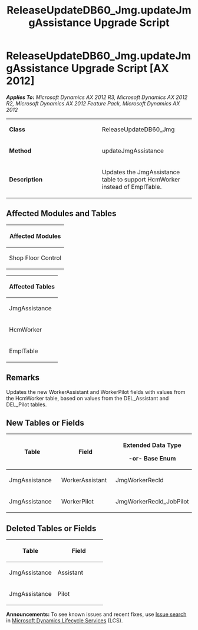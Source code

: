 ﻿---
title: ReleaseUpdateDB60_Jmg.updateJmgAssistance Upgrade Script
TOCTitle: ReleaseUpdateDB60_Jmg.updateJmgAssistance Upgrade Script
ms:assetid: 47c7ac98-818c-884d-6d79-1dae1e2b67ed
ms:mtpsurl: https://msdn.microsoft.com/en-us/library/JJ718986(v=AX.60)
ms:contentKeyID: 49708043
ms.date: 05/18/2015
mtps_version: v=AX.60
---

# ReleaseUpdateDB60\_Jmg.updateJmgAssistance Upgrade Script [AX 2012]


_**Applies To:** Microsoft Dynamics AX 2012 R3, Microsoft Dynamics AX 2012 R2, Microsoft Dynamics AX 2012 Feature Pack, Microsoft Dynamics AX 2012_

<table>
<colgroup>
<col style="width: 50%" />
<col style="width: 50%" />
</colgroup>
<tbody>
<tr class="odd">
<td><p><strong>Class</strong></p></td>
<td><p>ReleaseUpdateDB60_Jmg</p></td>
</tr>
<tr class="even">
<td><p><strong>Method</strong></p></td>
<td><p>updateJmgAssistance</p></td>
</tr>
<tr class="odd">
<td><p><strong>Description</strong></p></td>
<td><p>Updates the JmgAssistance table to support HcmWorker instead of EmplTable.</p></td>
</tr>
</tbody>
</table>


## Affected Modules and Tables

<table>
<colgroup>
<col style="width: 100%" />
</colgroup>
<thead>
<tr class="header">
<th><p>Affected Modules</p></th>
</tr>
</thead>
<tbody>
<tr class="odd">
<td><p>Shop Floor Control</p></td>
</tr>
</tbody>
</table>


<table>
<colgroup>
<col style="width: 100%" />
</colgroup>
<thead>
<tr class="header">
<th><p>Affected Tables</p></th>
</tr>
</thead>
<tbody>
<tr class="odd">
<td><p>JmgAssistance</p></td>
</tr>
<tr class="even">
<td><p>HcmWorker</p></td>
</tr>
<tr class="odd">
<td><p>EmplTable</p></td>
</tr>
</tbody>
</table>


## Remarks

Updates the new WorkerAssistant and WorkerPilot fields with values from the HcmWorker table, based on values from the DEL\_Assistant and DEL\_Pilot tables.

## New Tables or Fields

<table>
<colgroup>
<col style="width: 33%" />
<col style="width: 33%" />
<col style="width: 33%" />
</colgroup>
<thead>
<tr class="header">
<th><p>Table</p></th>
<th><p>Field</p></th>
<th><p>Extended Data Type</p>
<p>-or- Base Enum</p></th>
</tr>
</thead>
<tbody>
<tr class="odd">
<td><p>JmgAssistance</p></td>
<td><p>WorkerAssistant</p></td>
<td><p>JmgWorkerRecId</p></td>
</tr>
<tr class="even">
<td><p>JmgAssistance</p></td>
<td><p>WorkerPilot</p></td>
<td><p>JmgWorkerRecId_JobPilot</p></td>
</tr>
</tbody>
</table>


## Deleted Tables or Fields

<table>
<colgroup>
<col style="width: 50%" />
<col style="width: 50%" />
</colgroup>
<thead>
<tr class="header">
<th><p>Table</p></th>
<th><p>Field</p></th>
</tr>
</thead>
<tbody>
<tr class="odd">
<td><p>JmgAssistance</p></td>
<td><p>Assistant</p></td>
</tr>
<tr class="even">
<td><p>JmgAssistance</p></td>
<td><p>Pilot</p></td>
</tr>
</tbody>
</table>

  
**Announcements:** To see known issues and recent fixes, use [Issue search](http://go.microsoft.com/fwlink/?linkid=389258) in [Microsoft Dynamics Lifecycle Services](http://go.microsoft.com/fwlink/?linkid=306505) (LCS).

